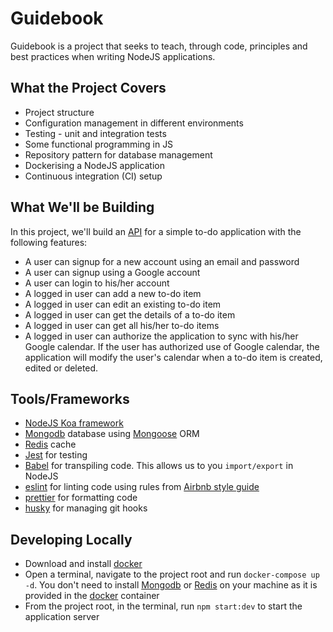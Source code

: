 # Guidebook

Guidebook is a project that seeks to teach, through code, principles and best practices when writing NodeJS applications. 

## What the Project Covers
* Project structure
* Configuration management in different environments
* Testing - unit and integration tests
* Some functional programming in JS
* Repository pattern for database management
* Dockerising a NodeJS application
* Continuous integration (CI) setup

## What We'll be Building
In this project, we'll build an [API](https://en.wikipedia.org/wiki/Application_programming_interface) for a simple to-do application with the following features:

* A user can signup for a new account using an email and password
* A user can signup using a Google account
* A user can login to his/her account
* A logged in user can add a new to-do item
* A logged in user can edit an existing to-do item
* A logged in user can get the details of a to-do item
* A logged in user can get all his/her to-do items
* A logged in user can authorize the application to sync with his/her Google calendar. If the user has authorized use of Google calendar, the application will modify the user's calendar when a to-do item is created, edited or deleted. 

## Tools/Frameworks
* [NodeJS Koa framework](https://koajs.com/)
* [Mongodb](https://www.mongodb.com/) database using [Mongoose](https://mongoosejs.com/) ORM
* [Redis](https://redis.io/) cache
* [Jest](https://jestjs.io/) for testing
* [Babel](https://babeljs.io/) for transpiling code. This allows us to you `import/export` in NodeJS
* [eslint](https://eslint.org/) for linting code using rules from [Airbnb style guide](https://github.com/airbnb/javascript)
* [prettier](https://prettier.io/) for formatting code
* [husky](https://github.com/typicode/husky) for managing git hooks

## Developing Locally
* Download and install [docker](https://www.docker.com/products/docker-desktop)
* Open a terminal, navigate to the project root and run `docker-compose up -d`. You don't need to install [Mongodb](https://www.mongodb.com/) or [Redis](https://redis.io/) on your machine as it is provided in the [docker](https://www.docker.com/) container
* From the project root, in the terminal, run `npm start:dev` to start the application server

